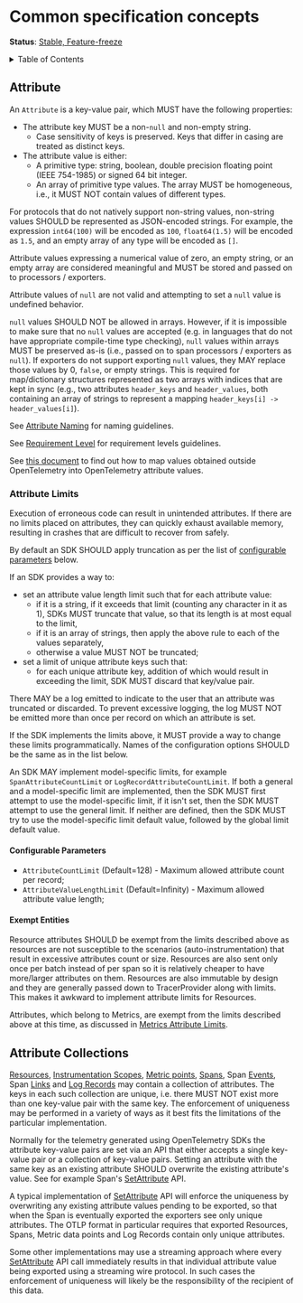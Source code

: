 <!--- Hugo front matter used to generate the website version of this page:
linkTitle: Common concepts
aliases: [/docs/reference/specification/common/common]
--->

# Common specification concepts

**Status**: [Stable, Feature-freeze](../document-status.md)

<details>
<summary>Table of Contents</summary>

<!-- toc -->

- [Attribute](#attribute)
  * [Attribute Limits](#attribute-limits)
    + [Configurable Parameters](#configurable-parameters)
    + [Exempt Entities](#exempt-entities)
- [Attribute Collections](#attribute-collections)

<!-- tocstop -->

</details>

## Attribute

<a id="attributes"></a>

An `Attribute` is a key-value pair, which MUST have the following properties:

- The attribute key MUST be a non-`null` and non-empty string.
  - Case sensitivity of keys is preserved. Keys that differ in casing are treated as distinct keys.
- The attribute value is either:
  - A primitive type: string, boolean, double precision floating point (IEEE 754-1985) or signed 64 bit integer.
  - An array of primitive type values. The array MUST be homogeneous,
    i.e., it MUST NOT contain values of different types.

For protocols that do not natively support non-string values, non-string values SHOULD be represented as JSON-encoded strings.  For example, the expression `int64(100)` will be encoded as `100`, `float64(1.5)` will be encoded as `1.5`, and an empty array of any type will be encoded as `[]`.

Attribute values expressing a numerical value of zero, an empty string, or an
empty array are considered meaningful and MUST be stored and passed on to
processors / exporters.

Attribute values of `null` are not valid and attempting to set a `null` value is
undefined behavior.

`null` values SHOULD NOT be allowed in arrays. However, if it is impossible to
make sure that no `null` values are accepted
(e.g. in languages that do not have appropriate compile-time type checking),
`null` values within arrays MUST be preserved as-is (i.e., passed on to span
processors / exporters as `null`). If exporters do not support exporting `null`
values, they MAY replace those values by 0, `false`, or empty strings.
This is required for map/dictionary structures represented as two arrays with
indices that are kept in sync (e.g., two attributes `header_keys` and `header_values`,
both containing an array of strings to represent a mapping
`header_keys[i] -> header_values[i]`).

See [Attribute Naming](https://github.com/open-telemetry/semantic-conventions/blob/main/docs/general/attribute-naming.md) for naming guidelines.

See [Requirement Level](https://github.com/open-telemetry/semantic-conventions/blob/main/docs/general/attribute-requirement-level.md) for requirement levels guidelines.

See [this document](attribute-type-mapping.md) to find out how to map values obtained
outside OpenTelemetry into OpenTelemetry attribute values.

### Attribute Limits

Execution of erroneous code can result in unintended attributes. If there are no
limits placed on attributes, they can quickly exhaust available memory, resulting
in crashes that are difficult to recover from safely.

By default an SDK SHOULD apply truncation as per the list of
[configurable parameters](#configurable-parameters) below.

If an SDK provides a way to:

- set an attribute value length limit such that for each
  attribute value:
  - if it is a string, if it exceeds that limit (counting any character in it as
    1), SDKs MUST truncate that value, so that its length is at most equal
    to the limit,
  - if it is an array of strings, then apply the above rule to each of the
    values separately,
  - otherwise a value MUST NOT be truncated;
- set a limit of unique attribute keys such that:
  - for each unique attribute key, addition of which would result in exceeding
    the limit, SDK MUST discard that key/value pair.

There MAY be a log emitted to indicate to the user that an attribute was
truncated or discarded. To prevent excessive logging, the log MUST NOT be
emitted more than once per record on which an attribute is set.

If the SDK implements the limits above, it MUST provide a way to change these
limits programmatically. Names of the configuration options SHOULD be the same as
in the list below.

An SDK MAY implement model-specific limits, for example
`SpanAttributeCountLimit` or `LogRecordAttributeCountLimit`. If both a general
and a model-specific limit are implemented, then the SDK MUST first attempt to
use the model-specific limit, if it isn't set, then the SDK MUST attempt to use
the general limit. If neither are defined, then the SDK MUST try to use the
model-specific limit default value, followed by the global limit default value.

#### Configurable Parameters

* `AttributeCountLimit` (Default=128) - Maximum allowed attribute count per record;
* `AttributeValueLengthLimit` (Default=Infinity) - Maximum allowed attribute value length;

#### Exempt Entities

Resource attributes SHOULD be exempt from the limits described above as resources
are not susceptible to the scenarios (auto-instrumentation) that result in
excessive attributes count or size. Resources are also sent only once per batch
instead of per span so it is relatively cheaper to have more/larger attributes
on them. Resources are also immutable by design and they are generally passed
down to TracerProvider along with limits. This makes it awkward to implement
attribute limits for Resources.

Attributes, which belong to Metrics, are exempt from the limits described above
at this time, as discussed in
[Metrics Attribute Limits](../metrics/sdk.md#attribute-limits).

## Attribute Collections

[Resources](../resource/sdk.md),
[Instrumentation Scopes](../glossary.md#instrumentation-scope),
[Metric points](../metrics/data-model.md#metric-points),
[Spans](../trace/api.md#set-attributes), Span
[Events](../trace/api.md#add-events), Span
[Links](../trace/api.md#link) and
[Log Records](../logs/data-model.md) may contain a collection of attributes. The
keys in each such collection are unique, i.e. there MUST NOT exist more than one
key-value pair with the same key. The enforcement of uniqueness may be performed
in a variety of ways as it best fits the limitations of the particular
implementation.

Normally for the telemetry generated using OpenTelemetry SDKs the attribute
key-value pairs are set via an API that either accepts a single key-value pair
or a collection of key-value pairs. Setting an attribute with the same key as an
existing attribute SHOULD overwrite the existing attribute's value. See for
example Span's [SetAttribute](../trace/api.md#set-attributes) API.

A typical implementation of [SetAttribute](../trace/api.md#set-attributes) API
will enforce the uniqueness by overwriting any existing attribute values pending
to be exported, so that when the Span is eventually exported the exporters see
only unique attributes. The OTLP format in particular requires that exported
Resources, Spans, Metric data points and Log Records contain only unique
attributes.

Some other implementations may use a streaming approach where every
[SetAttribute](../trace/api.md#set-attributes) API call immediately results in
that individual attribute value being exported using a streaming wire protocol.
In such cases the enforcement of uniqueness will likely be the responsibility of
the recipient of this data.
